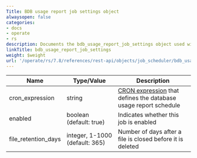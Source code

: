 ```yaml
---
Title: BDB usage report job settings object
alwaysopen: false
categories:
- docs
- operate
- rs
description: Documents the bdb_usage_report_job_settings object used with Redis Enterprise Software REST API calls.
linkTitle: bdb_usage_report_job_settings
weight: $weight
url: '/operate/rs/7.8/references/rest-api/objects/job_scheduler/bdb_usage_report_job_settings/'
---
```


| Name | Type/Value | Description |
|------|------------|-------------|
| cron_expression | string | [CRON expression](https://en.wikipedia.org/wiki/Cron#CRON_expression) that defines the database usage report schedule |
| enabled | boolean (default: true) | Indicates whether this job is enabled |
| file_retention_days | integer, 1-1000 (default: 365) | Number of days after a file is closed before it is deleted |

